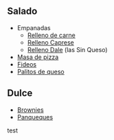 Salado
------

-   Empanadas
    -   [Relleno de carne](relleno-de-carne.html)
    -   [Relleno Caprese](relleno-caprese.html)
    -   [Relleno Dale](relleno-dale.html) (las Sin Queso)
-   [Masa de pizza](masa-de-pizza.html)
-   [Fideos](fideos.html)
-   [Palitos de queso](palitos-de-queso.html)

Dulce
-----

-   [Brownies](brownies.html)
-   [Panqueques](panqueques.html)

test
